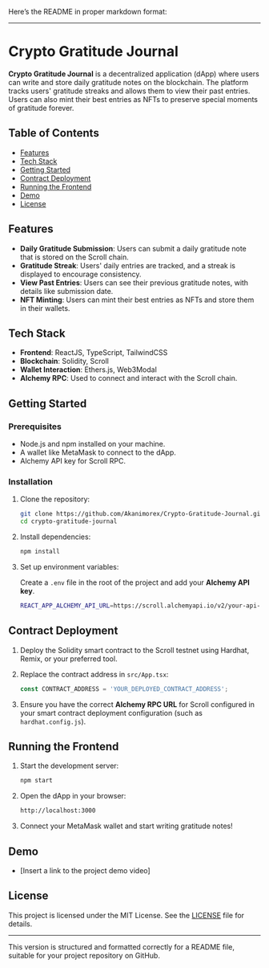 Here’s the README in proper markdown format:

---

# Crypto Gratitude Journal

**Crypto Gratitude Journal** is a decentralized application (dApp) where users can write and store daily gratitude notes on the blockchain. The platform tracks users' gratitude streaks and allows them to view their past entries. Users can also mint their best entries as NFTs to preserve special moments of gratitude forever.

## Table of Contents
- [Features](#features)
- [Tech Stack](#tech-stack)
- [Getting Started](#getting-started)
- [Contract Deployment](#contract-deployment)
- [Running the Frontend](#running-the-frontend)
- [Demo](#demo)
- [License](#license)

## Features
- **Daily Gratitude Submission**: Users can submit a daily gratitude note that is stored on the Scroll chain.
- **Gratitude Streak**: Users' daily entries are tracked, and a streak is displayed to encourage consistency.
- **View Past Entries**: Users can see their previous gratitude notes, with details like submission date.
- **NFT Minting**: Users can mint their best entries as NFTs and store them in their wallets.

## Tech Stack
- **Frontend**: ReactJS, TypeScript, TailwindCSS
- **Blockchain**: Solidity, Scroll
- **Wallet Interaction**: Ethers.js, Web3Modal
- **Alchemy RPC**: Used to connect and interact with the Scroll chain.

## Getting Started

### Prerequisites
- Node.js and npm installed on your machine.
- A wallet like MetaMask to connect to the dApp.
- Alchemy API key for Scroll RPC.

### Installation

1. Clone the repository:

   ```bash
   git clone https://github.com/Akanimorex/Crypto-Gratitude-Journal.git
   cd crypto-gratitude-journal
   ```

2. Install dependencies:

   ```bash
   npm install
   ```

3. Set up environment variables:

   Create a `.env` file in the root of the project and add your **Alchemy API key**.

   ```bash
   REACT_APP_ALCHEMY_API_URL=https://scroll.alchemyapi.io/v2/your-api-key
   ```

## Contract Deployment

1. Deploy the Solidity smart contract to the Scroll testnet using Hardhat, Remix, or your preferred tool.
2. Replace the contract address in `src/App.tsx`:

   ```typescript
   const CONTRACT_ADDRESS = 'YOUR_DEPLOYED_CONTRACT_ADDRESS';
   ```

3. Ensure you have the correct **Alchemy RPC URL** for Scroll configured in your smart contract deployment configuration (such as `hardhat.config.js`).

## Running the Frontend

1. Start the development server:

   ```bash
   npm start
   ```

2. Open the dApp in your browser:

   ```bash
   http://localhost:3000
   ```

3. Connect your MetaMask wallet and start writing gratitude notes!

## Demo

- [Insert a link to the project demo video]

## License

This project is licensed under the MIT License. See the [LICENSE](LICENSE) file for details.

---

This version is structured and formatted correctly for a README file, suitable for your project repository on GitHub.